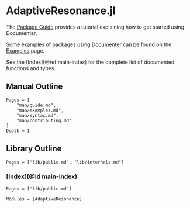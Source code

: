 # AdaptiveResonance.jl

The [Package Guide](@ref) provides a tutorial explaining how to get started using Documenter.

Some examples of packages using Documenter can be found on the [Examples](@ref) page.

See the [Index](@ref main-index) for the complete list of documented functions and types.

## Manual Outline

```@contents
Pages = [
    "man/guide.md",
    "man/examples.md",
    "man/syntax.md",
    "man/contributing.md"
]
Depth = 1
```
<!-- This is how you use the module manually. -->

## Library Outline

```@contents
Pages = ["lib/public.md", "lib/internals.md"]
```
<!-- This is how you develop the library. -->

### [Index](@id main-index)

```@index
Pages = ["lib/public.md"]
```

```@autodocs
Modules = [AdaptiveResonance]
```

<!-- ```@index
``` -->
